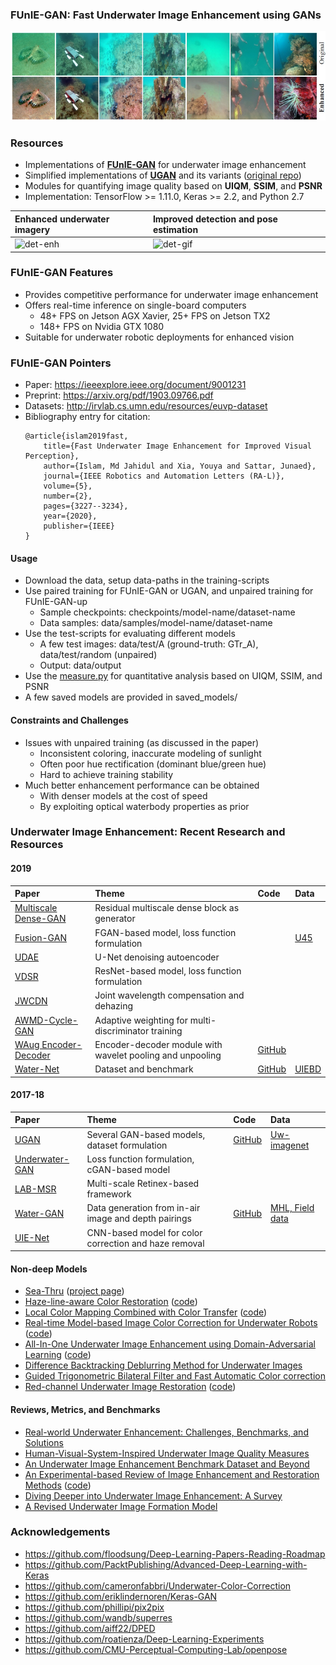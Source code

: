 ### FUnIE-GAN: Fast Underwater Image Enhancement using GANs  

![funie-fig](/data/funie.jpg)

### Resources
- Implementations of **[FUnIE-GAN](https://ieeexplore.ieee.org/document/9001231)** for underwater image enhancement
- Simplified implementations of **[UGAN](https://ieeexplore.ieee.org/document/8460552)** and its variants ([original repo](https://github.com/cameronfabbri/Underwater-Color-Correction))
- Modules for quantifying image quality based on **UIQM**, **SSIM**, and **PSNR**
- Implementation: TensorFlow >= 1.11.0, Keras >= 2.2, and Python 2.7

| Enhanced underwater imagery | Improved detection and pose estimation  | 
|:--------------------|:--------------------|
| ![det-enh](/data/gif1.gif) | ![det-gif](/data/gif2.gif)     |


### FUnIE-GAN Features
- Provides competitive performance for underwater image enhancement
- Offers real-time inference on single-board computers
	- 48+ FPS on Jetson AGX Xavier, 25+ FPS on Jetson TX2
	- 148+ FPS on Nvidia GTX 1080 
- Suitable for underwater robotic deployments for enhanced vision 


### FUnIE-GAN Pointers
- Paper: https://ieeexplore.ieee.org/document/9001231
- Preprint: https://arxiv.org/pdf/1903.09766.pdf
- Datasets: http://irvlab.cs.umn.edu/resources/euvp-dataset
- Bibliography entry for citation:
	```
	@article{islam2019fast,
	    title={Fast Underwater Image Enhancement for Improved Visual Perception},
	    author={Islam, Md Jahidul and Xia, Youya and Sattar, Junaed},
	    journal={IEEE Robotics and Automation Letters (RA-L)},
	    volume={5},
	    number={2},
	    pages={3227--3234},
	    year={2020},
	    publisher={IEEE}
	}
	```

#### Usage
- Download the data, setup data-paths in the training-scripts
- Use paired training for FUnIE-GAN or UGAN, and unpaired training for FUnIE-GAN-up 
	- Sample checkpoints: checkpoints/model-name/dataset-name
	- Data samples: data/samples/model-name/dataset-name
- Use the test-scripts for evaluating different models
	- A few test images: data/test/A (ground-truth: GTr_A), data/test/random (unpaired)
	- Output: data/output 
- Use the [measure.py](measure.py) for quantitative analysis based on UIQM, SSIM, and PSNR 
- A few saved models are provided in saved_models/

#### Constraints and Challenges
- Issues with unpaired training (as discussed in the paper)
	- Inconsistent coloring, inaccurate modeling of sunlight
	- Often poor hue rectification (dominant blue/green hue) 
	- Hard to achieve training stability
- Much better enhancement performance can be obtained 
	- With denser models at the cost of speed
	- By exploiting optical waterbody properties as prior


### Underwater Image Enhancement: Recent Research and Resources 
#### 2019
| Paper  | Theme | Code   | Data |
|:------------------------|:---------------------|:---------------------|:---------------------|
| [Multiscale Dense-GAN](https://ieeexplore.ieee.org/abstract/document/8730425)  | Residual multiscale dense block as generator | | |
| [Fusion-GAN](https://arxiv.org/abs/1906.06819)  | FGAN-based model, loss function formulation |  | [U45](https://github.com/IPNUISTlegal/underwater-test-dataset-U45-) |
| [UDAE](https://arxiv.org/abs/1905.09000) | U-Net denoising autoencoder |  | | 
| [VDSR](https://ieeexplore.ieee.org/abstract/document/8763933) | ResNet-based model, loss function formulation  |  | | 
| [JWCDN](https://arxiv.org/abs/1907.05595) | Joint wavelength compensation and dehazing  |   | 
| [AWMD-Cycle-GAN](https://www.mdpi.com/2077-1312/7/7/200) | Adaptive weighting for multi-discriminator training  | | | 
| [WAug Encoder-Decoder](http://openaccess.thecvf.com/content_CVPRW_2019/html/AAMVEM/Jamadandi_Exemplar-based_Underwater_Image_Enhancement_Augmented_by_Wavelet_Corrected_Transforms_CVPRW_2019_paper.html) |  Encoder-decoder module with wavelet pooling and unpooling | [GitHub](https://github.com/AdarshMJ/Underwater-Image-Enhancement-via-Style-Transfer) | |
| [Water-Net](https://arxiv.org/abs/1901.05495) | Dataset and benchmark |[GitHub](https://github.com/Li-Chongyi/DUIENet_Code) | [UIEBD](https://li-chongyi.github.io/proj_benchmark.html) |


#### 2017-18
| Paper  | Theme | Code   | Data |
|:------------------------|:---------------------|:---------------------|:---------------------|
| [UGAN](https://ieeexplore.ieee.org/document/8460552)  | Several GAN-based models, dataset formulation | [GitHub](https://github.com/cameronfabbri/Underwater-Color-Correction) | [Uw-imagenet](http://irvlab.cs.umn.edu/resources/) |
| [Underwater-GAN](https://link.springer.com/chapter/10.1007/978-3-030-05792-3_7) | Loss function formulation, cGAN-based model | | |
| [LAB-MSR](https://www.sciencedirect.com/science/article/pii/S0925231217305246) | Multi-scale Retinex-based framework | | |
| [Water-GAN](https://ieeexplore.ieee.org/abstract/document/7995024) | Data generation from in-air image and depth pairings | [GitHub](https://github.com/kskin/WaterGAN) | [MHL, Field data](https://github.com/kskin/WaterGAN) |
| [UIE-Net](https://ieeexplore.ieee.org/abstract/document/8296508)| CNN-based model for color correction and haze removal | | |

#### Non-deep Models
- [Sea-Thru](http://openaccess.thecvf.com/content_CVPR_2019/papers/Akkaynak_Sea-Thru_A_Method_for_Removing_Water_From_Underwater_Images_CVPR_2019_paper.pdf) ([project page](https://www.deryaakkaynak.com/sea-thru))
- [Haze-line-aware Color Restoration](https://arxiv.org/pdf/1811.01343.pdf) ([code](https://github.com/danaberman/underwater-hl))
- [Local Color Mapping Combined with Color Transfer](https://ieeexplore.ieee.org/abstract/document/8659313) ([code](https://github.com/rprotasiuk/underwater_enhancement))
- [Real-time Model-based Image Color Correction for Underwater Robots](https://arxiv.org/abs/1904.06437) ([code](https://github.com/dartmouthrobotics/underwater_color_enhance))
- [All-In-One Underwater Image Enhancement using Domain-Adversarial Learning](http://openaccess.thecvf.com/content_CVPRW_2019/papers/UG2+%20Prize%20Challenge/Uplavikar_All-in-One_Underwater_Image_Enhancement_Using_Domain-Adversarial_Learning_CVPRW_2019_paper.pdf) ([code](https://github.com/TAMU-VITA/All-In-One-Underwater-Image-Enhancement-using-Domain-Adversarial-Learning))
- [Difference Backtracking Deblurring Method for Underwater Images](https://link.springer.com/article/10.1007/s11042-019-7420-z)
- [Guided Trigonometric Bilateral Filter and Fast Automatic Color correction](https://ieeexplore.ieee.org/abstract/document/6738704)
- [Red-channel Underwater Image Restoration](https://www.sciencedirect.com/science/article/pii/S1047320314001874) ([code](https://github.com/agaldran/UnderWater))


#### Reviews, Metrics, and Benchmarks
- [Real-world Underwater Enhancement: Challenges, Benchmarks, and Solutions](https://arxiv.org/abs/1901.05320)
- [Human-Visual-System-Inspired Underwater Image Quality Measures](https://ieeexplore.ieee.org/abstract/document/7305804)
- [An Underwater Image Enhancement Benchmark Dataset and Beyond](https://arxiv.org/abs/1901.05495)
- [An Experimental-based Review of Image Enhancement and Restoration Methods](https://arxiv.org/abs/1907.03246) ([code](https://github.com/wangyanckxx/Single-Underwater-Image-Enhancement-and-Color-Restoration))
- [Diving Deeper into Underwater Image Enhancement: A Survey](https://arxiv.org/abs/1907.07863)
- [A Revised Underwater Image Formation Model](http://openaccess.thecvf.com/content_cvpr_2018/papers/Akkaynak_A_Revised_Underwater_CVPR_2018_paper.pdf)


### Acknowledgements
- https://github.com/floodsung/Deep-Learning-Papers-Reading-Roadmap
- https://github.com/PacktPublishing/Advanced-Deep-Learning-with-Keras
- https://github.com/cameronfabbri/Underwater-Color-Correction
- https://github.com/eriklindernoren/Keras-GAN
- https://github.com/phillipi/pix2pix
- https://github.com/wandb/superres
- https://github.com/aiff22/DPED
- https://github.com/roatienza/Deep-Learning-Experiments
- https://github.com/CMU-Perceptual-Computing-Lab/openpose

